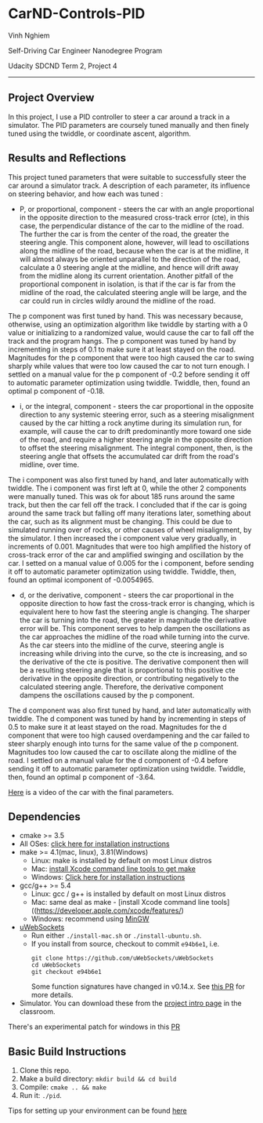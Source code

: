 # CarND-Controls-PID

Vinh Nghiem

Self-Driving Car Engineer Nanodegree Program

Udacity SDCND Term 2, Project 4

---

## Project Overview

In this project, I use a PID controller to steer a car around a track in a simulator.  The PID parameters are coursely tuned manually and then finely tuned using the twiddle, or coordinate ascent, algorithm.  

## Results and Reflections

This project tuned parameters that were suitable to successfully steer the car around a simulator track. A description of each parameter, its influence on steering behavior, and how each was tuned :

* P, or proportional, component  - steers the car with an angle proportional in the opposite direction to the measured cross-track error (cte), in this case, the perpendicular distance of the car to the midline of the road.  The further the car is from the center of the road, the greater the steering angle.  This component alone, however, will lead to oscillations along the midline of the road, because when the car is at the midline, it will almost always be oriented unparallel to the direction of the road, calculate a 0 steering angle at the midline, and hence will drift away from the midline along its current orientation.  Another pitfall of the proportional component in isolation, is that if the car is far from the midline of the road, the calculated steering angle will be large, and the car could run in circles wildly around the midline of the road.

The p component was first tuned by hand.  This was necessary because, otherwise, using an optimization algorithm like twiddle by starting with a 0 value or initializing to a randomized value, would cause the car to fall off the track and the program hangs.  The p component was tuned by hand by incrementing in steps of 0.1 to make sure it at least stayed on the road.  Magnitudes for the p component that were too high caused the car to swing sharply while values that were too low caused the car to not turn enough.  I settled on a manual value for the p component of -0.2 before sending it off to automatic parameter optimization using twiddle.  Twiddle, then, found an optimal p component of -0.18.

* i, or the integral, component - steers the car proportional in the opposite direction to any systemic steering error, such as a steering misalignment caused by the car hitting a rock anytime during its simulation run, for example, will cause the car to drift predominantly more toward one side of the road, and require a higher steering angle in the opposite direction to offset the steering misalignment.  The integral component, then, is the steering angle that offsets the accumulated car drift from the road's midline, over time.

The i component was also first tuned by hand, and later automatically with twiddle.  The i component was first left at 0, while the other 2 components were manually tuned.  This was ok for about 185 runs around the same track, but then the car fell off the track.  I concluded that if the car is going around the same track but falling off many iterations later, something about the car, such as its alignment must be changing.  This could be due to simulated running over of rocks, or other causes of wheel misalignment, by the simulator.  I then increased the i component value very gradually, in increments of 0.001.  Magnitudes that were too high amplified the history of cross-track error of the car and amplified swinging and oscillation by the car.  I setted on a manual value of 0.005 for the i component, before sending it off to automatic parameter optimization using twiddle.  Twiddle, then, found an optimal icomponent of -0.0054965.

* d, or the derivative, component - steers the car proportional in the opposite direction to how fast the cross-track error is changing, which is equivalent here to how fast the steering angle is changing.  The sharper the car is turning into the road, the greater in magnitude the derivative error will be.  This component serves to help dampen the oscillations as the car approaches the midline of the road while turning into the curve.  As the car steers into the midline of the curve, steering angle is increasing while driving into the curve, so the cte is increasing, and so the derivative of the cte is positive. The derivative component then will be a resulting steering angle that is proportional to this positive cte derivative in the opposite direction, or contributing negatively to the calculated steering angle.  Therefore, the derivative component dampens the oscillations caused by the p component.

The d component was also first tuned by hand, and later automatically with twiddle.  The d component was tuned by hand by incrementing in steps of 0.5 to make sure it at least stayed on the road.  Magnitudes for the d component that were too high caused overdampening and the car failed to steer sharply enough into turns for the same value of the p component. Magnitudes too low caused the car to oscillate along the midline of the road.  I settled on a manual value for the d component of -0.4 before sending it off to automatic parameter optimization using twiddle.  Twiddle, then, found an optimal p component of -3.64.

[Here](http://github.com/gradient100/PID-Controller/blob/master/demo.mov) is a video of the car with the final parameters.


## Dependencies

* cmake >= 3.5
 * All OSes: [click here for installation instructions](https://cmake.org/install/)
* make >= 4.1(mac, linux), 3.81(Windows)
  * Linux: make is installed by default on most Linux distros
  * Mac: [install Xcode command line tools to get make](https://developer.apple.com/xcode/features/)
  * Windows: [Click here for installation instructions](http://gnuwin32.sourceforge.net/packages/make.htm)
* gcc/g++ >= 5.4
  * Linux: gcc / g++ is installed by default on most Linux distros
  * Mac: same deal as make - [install Xcode command line tools]((https://developer.apple.com/xcode/features/)
  * Windows: recommend using [MinGW](http://www.mingw.org/)
* [uWebSockets](https://github.com/uWebSockets/uWebSockets)
  * Run either `./install-mac.sh` or `./install-ubuntu.sh`.
  * If you install from source, checkout to commit `e94b6e1`, i.e.
    ```
    git clone https://github.com/uWebSockets/uWebSockets 
    cd uWebSockets
    git checkout e94b6e1
    ```
    Some function signatures have changed in v0.14.x. See [this PR](https://github.com/udacity/CarND-MPC-Project/pull/3) for more details.
* Simulator. You can download these from the [project intro page](https://github.com/udacity/self-driving-car-sim/releases) in the classroom.

There's an experimental patch for windows in this [PR](https://github.com/udacity/CarND-PID-Control-Project/pull/3)

## Basic Build Instructions

1. Clone this repo.
2. Make a build directory: `mkdir build && cd build`
3. Compile: `cmake .. && make`
4. Run it: `./pid`. 

Tips for setting up your environment can be found [here](https://classroom.udacity.com/nanodegrees/nd013/parts/40f38239-66b6-46ec-ae68-03afd8a601c8/modules/0949fca6-b379-42af-a919-ee50aa304e6a/lessons/f758c44c-5e40-4e01-93b5-1a82aa4e044f/concepts/23d376c7-0195-4276-bdf0-e02f1f3c665d)

